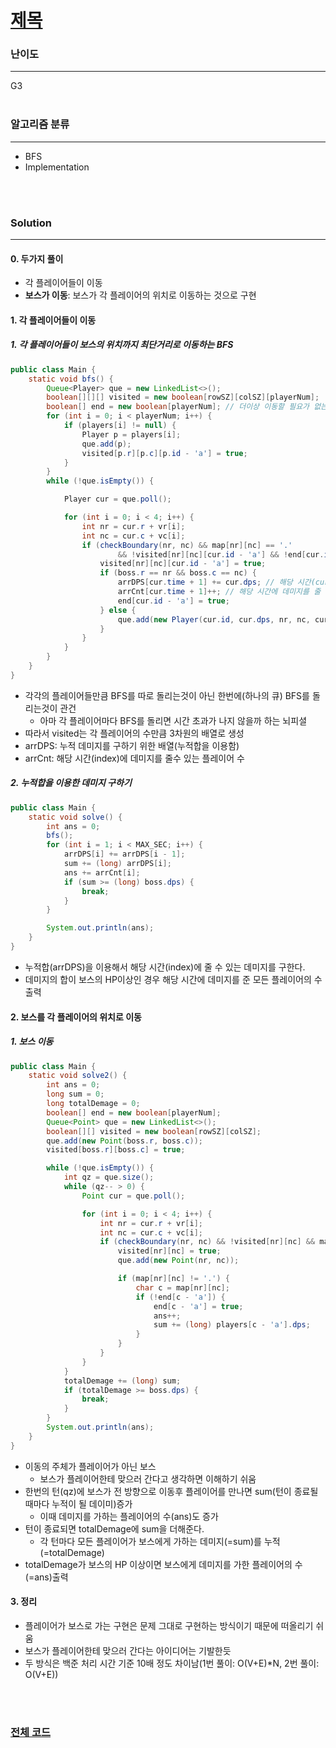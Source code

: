 # [제목](https://www.acmicpc.net/problem/문제번호)

### 난이도

***
G3
<br><br>

### 알고리즘 분류

***

* BFS
* Implementation

<br><br>

### Solution

***

#### 0. 두가지 풀이

* 각 플레이어들이 이동
* **보스가 이동**: 보스가 각 플레이어의 위치로 이동하는 것으로 구현

#### 1. 각 플레이어들이 이동

##### 1. 각 플레이어들이 보스의 위치까지 최단거리로 이동하는 BFS

```java
public class Main {
    static void bfs() {
        Queue<Player> que = new LinkedList<>();
        boolean[][][] visited = new boolean[rowSZ][colSZ][playerNum];
        boolean[] end = new boolean[playerNum]; // 더이상 이동할 필요가 없는 플레이어 체크
        for (int i = 0; i < playerNum; i++) {
            if (players[i] != null) {
                Player p = players[i];
                que.add(p);
                visited[p.r][p.c][p.id - 'a'] = true;
            }
        }
        while (!que.isEmpty()) {

            Player cur = que.poll();

            for (int i = 0; i < 4; i++) {
                int nr = cur.r + vr[i];
                int nc = cur.c + vc[i];
                if (checkBoundary(nr, nc) && map[nr][nc] == '.'
                        && !visited[nr][nc][cur.id - 'a'] && !end[cur.id - 'a']) {
                    visited[nr][nc][cur.id - 'a'] = true;
                    if (boss.r == nr && boss.c == nc) {
                        arrDPS[cur.time + 1] += cur.dps; // 해당 시간(cur.time + 1)부터 데미지를 줄 수 있음
                        arrCnt[cur.time + 1]++; // 해당 시간에 데미지를 줄 수 있는 플레이어 증가
                        end[cur.id - 'a'] = true;
                    } else {
                        que.add(new Player(cur.id, cur.dps, nr, nc, cur.time + 1));
                    }
                }
            }
        }
    }
}
```

* 각각의 플레이어들만큼 BFS를 따로 돌리는것이 아닌 한번에(하나의 큐) BFS를 돌리는것이 관건
    * 아마 각 플레이어마다 BFS를 돌리면 시간 초과가 나지 않을까 하는 뇌피셜
* 따라서 visited는 각 플레이어의 수만큼 3차원의 배열로 생성
* arrDPS: 누적 데미지를 구하기 위한 배열(누적합을 이용함)
* arrCnt: 해당 시간(index)에 데미지를 줄수 있는 플레이어 수

##### 2. 누적합을 이용한 데미지 구하기

```java
public class Main {
    static void solve() {
        int ans = 0;
        bfs();
        for (int i = 1; i < MAX_SEC; i++) {
            arrDPS[i] += arrDPS[i - 1];
            sum += (long) arrDPS[i];
            ans += arrCnt[i];
            if (sum >= (long) boss.dps) {
                break;
            }
        }

        System.out.println(ans);
    }
}
```

* 누적합(arrDPS)을 이용해서 해당 시간(index)에 줄 수 있는 데미지를 구한다.
* 데미지의 합이 보스의 HP이상인 경우 해당 시간에 데미지를 준 모든 플레이어의 수 출력

#### 2. 보스를 각 플레이어의 위치로 이동

##### 1. 보스 이동

```java
public class Main {
    static void solve2() {
        int ans = 0;
        long sum = 0;
        long totalDemage = 0;
        boolean[] end = new boolean[playerNum];
        Queue<Point> que = new LinkedList<>();
        boolean[][] visited = new boolean[rowSZ][colSZ];
        que.add(new Point(boss.r, boss.c));
        visited[boss.r][boss.c] = true;

        while (!que.isEmpty()) {
            int qz = que.size();
            while (qz-- > 0) {
                Point cur = que.poll();

                for (int i = 0; i < 4; i++) {
                    int nr = cur.r + vr[i];
                    int nc = cur.c + vc[i];
                    if (checkBoundary(nr, nc) && !visited[nr][nc] && map[nr][nc] != 'X') {
                        visited[nr][nc] = true;
                        que.add(new Point(nr, nc));

                        if (map[nr][nc] != '.') {
                            char c = map[nr][nc];
                            if (!end[c - 'a']) {
                                end[c - 'a'] = true;
                                ans++;
                                sum += (long) players[c - 'a'].dps;
                            }
                        }
                    }
                }
            }
            totalDemage += (long) sum;
            if (totalDemage >= boss.dps) {
                break;
            }
        }
        System.out.println(ans);
    }
}
```

* 이동의 주체가 플레이어가 아닌 보스
    * 보스가 플레이어한테 맞으러 간다고 생각하면 이해하기 쉬움
* 한번의 턴(qz)에 보스가 전 방향으로 이동후 플레이어를 만나면 sum(턴이 종료될 때마다 누적이 될 데이미)증가
    * 이때 데미지를 가하는 플레이어의 수(ans)도 증가
* 턴이 종료되면 totalDemage에 sum을 더해준다.
    * 각 턴마다 모든 플레이어가 보스에게 가하는 데미지(=sum)를 누적(=totalDemage)
* totalDemage가 보스의 HP 이상이면 보스에게 데미지를 가한 플레이어의 수(=ans)출력

#### 3. 정리

* 플레이어가 보스로 가는 구현은 문제 그대로 구현하는 방식이기 때문에 떠올리기 쉬움
* 보스가 플레이어한테 맞으러 간다는 아이디어는 기발한듯
* 두 방식은 백준 처리 시간 기준 10배 정도 차이남(1번 풀이: O(V+E)*N, 2번 풀이: O(V+E))

<br><br>

### [전체 코드](https://github.com/Jungmin-Seo0527/CodingTest/blob/main/src/dfs_bfs/BOJ20005_보스몬스터_전리품.java)